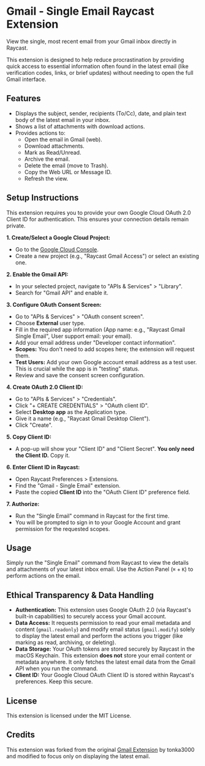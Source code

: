 # Gmail - Single Email Raycast Extension

View the single, most recent email from your Gmail inbox directly in Raycast.

This extension is designed to help reduce procrastination by providing quick access to essential information often found in the latest email (like verification codes, links, or brief updates) without needing to open the full Gmail interface.

## Features

* Displays the subject, sender, recipients (To/Cc), date, and plain text body of the latest email in your inbox.
* Shows a list of attachments with download actions.
* Provides actions to:
  * Open the email in Gmail (web).
  * Download attachments.
  * Mark as Read/Unread.
  * Archive the email.
  * Delete the email (move to Trash).
  * Copy the Web URL or Message ID.
  * Refresh the view.

## Setup Instructions

This extension requires you to provide your own Google Cloud OAuth 2.0 Client ID for authentication. This ensures your connection details remain private.

**1. Create/Select a Google Cloud Project:**
   * Go to the [Google Cloud Console](https://console.cloud.google.com/).
   * Create a new project (e.g., "Raycast Gmail Access") or select an existing one.

**2. Enable the Gmail API:**
   * In your selected project, navigate to "APIs & Services" > "Library".
   * Search for "Gmail API" and enable it.

**3. Configure OAuth Consent Screen:**
   * Go to "APIs & Services" > "OAuth consent screen".
   * Choose **External** user type.
   * Fill in the required app information (App name: e.g., "Raycast Gmail Single Email", User support email: your email).
   * Add your email address under "Developer contact information".
   * **Scopes:** You don't need to add scopes here; the extension will request them.
   * **Test Users:** Add your own Google account email address as a test user. This is crucial while the app is in "testing" status.
   * Review and save the consent screen configuration.

**4. Create OAuth 2.0 Client ID:**
   * Go to "APIs & Services" > "Credentials".
   * Click "+ CREATE CREDENTIALS" > "OAuth client ID".
   * Select **Desktop app** as the Application type.
   * Give it a name (e.g., "Raycast Gmail Desktop Client").
   * Click "Create".

**5. Copy Client ID:**
   * A pop-up will show your "Client ID" and "Client Secret". **You only need the Client ID.** Copy it.

**6. Enter Client ID in Raycast:**
   * Open Raycast Preferences > Extensions.
   * Find the "Gmail - Single Email" extension.
   * Paste the copied **Client ID** into the "OAuth Client ID" preference field.

**7. Authorize:**
   * Run the "Single Email" command in Raycast for the first time.
   * You will be prompted to sign in to your Google Account and grant permission for the requested scopes.

## Usage

Simply run the "Single Email" command from Raycast to view the details and attachments of your latest inbox email. Use the Action Panel (`⌘` + `K`) to perform actions on the email.

## Ethical Transparency & Data Handling

* **Authentication:** This extension uses Google OAuth 2.0 (via Raycast's built-in capabilities) to securely access your Gmail account.
* **Data Access:** It requests permission to read your email metadata and content (`gmail.readonly`) and modify email status (`gmail.modify`) solely to display the latest email and perform the actions you trigger (like marking as read, archiving, or deleting).
* **Data Storage:** Your OAuth tokens are stored securely by Raycast in the macOS Keychain. This extension **does not** store your email content or metadata anywhere. It only fetches the latest email data from the Gmail API when you run the command.
* **Client ID:** Your Google Cloud OAuth Client ID is stored within Raycast's preferences. Keep this secure.

## License

This extension is licensed under the MIT License.

## Credits

This extension was forked from the original [Gmail Extension](https://www.raycast.com/tonka3000/gmail) by tonka3000 and modified to focus only on displaying the latest email.
